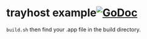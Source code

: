# trayhost example[![GoDoc](https://godoc.org/github.com/shurcooL/trayhost?status.svg)](https://godoc.org/github.com/shurcooL/trayhost#example-package)

```build.sh``` then find your .app file in the build directory.
